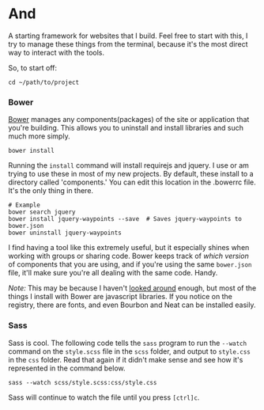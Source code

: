 # And

A starting framework for websites that I build. Feel free to start with this, I try to manage these things from the terminal, because it's the most direct way to interact with the tools.

So, to start off:

    cd ~/path/to/project

### Bower

[Bower](https://github.com/bower/bower) manages any components(packages) of the site or application that you're building. This allows you to uninstall and install libraries and such much more simply. 

    bower install

Running the `install` command will install requirejs and jquery. I use or am trying to use these in most of my new projects. By default, these install to a directory called 'components.' You can edit this location in the .bowerrc file. It's the only thing in there.

    # Example
    bower search jquery
    bower install jquery-waypoints --save  # Saves jquery-waypoints to bower.json
    bower uninstall jquery-waypoints

I find having a tool like this extremely useful, but it especially shines when working with groups or sharing code. Bower keeps track of *which version* of components that you are using, and if you're using the same `bower.json` file, it'll make sure you're all dealing with the same code. Handy.

*Note:* This may be because I haven't [looked around](http://sindresorhus.com/bower-components/) enough, but most of the things I install with Bower are javascript libraries. If you notice on the registry, there are fonts, and even Bourbon and Neat can be installed easily. 

### Sass

Sass is cool. The following code tells the `sass` program to run the `--watch` command on the `style.scss` file in the `scss` folder, and output to `style.css` in the `css` folder. Read that again if it didn't make sense and see how it's represented in the command below.

    sass --watch scss/style.scss:css/style.css

Sass will continue to watch the file until you press `[ctrl]c`.


